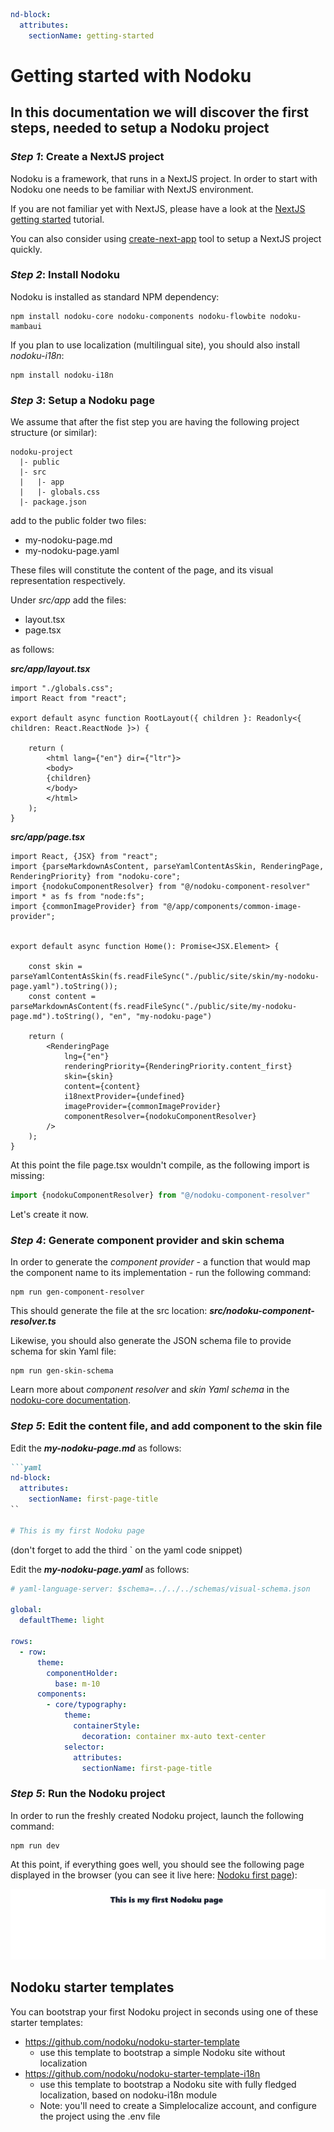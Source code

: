 
```yaml
nd-block:
  attributes:
    sectionName: getting-started
```

# Getting started with Nodoku

## In this documentation we will discover the first steps, needed to setup a Nodoku project

### **_Step 1_**: Create a NextJS project

Nodoku is a framework, that runs in a NextJS project. In order to start with Nodoku one needs to be familiar with NextJS environment.

If you are not familiar yet with NextJS, please have a look at the [NextJS getting started](https://nextjs.org/docs/app/getting-started/installation) tutorial.

You can also consider using [create-next-app](https://nextjs.org/learn-pages-router/basics/create-nextjs-app/setup) tool to setup a NextJS project quickly.

### **_Step 2_**: Install Nodoku

Nodoku is installed as standard NPM dependency:

```shell
npm install nodoku-core nodoku-components nodoku-flowbite nodoku-mambaui
```
If you plan to use localization (multilingual site), you should also install _nodoku-i18n_:

```shell
npm install nodoku-i18n
```


### **_Step 3_**: Setup a Nodoku page

We assume that after the fist step you are having the following project structure (or similar):

```text
nodoku-project
  |- public
  |- src
  |   |- app
  |   |- globals.css
  |- package.json
```

add to the public folder two files:
- my-nodoku-page.md
- my-nodoku-page.yaml

These files will constitute the content of the page, and its visual representation respectively.

Under _src/app_ add the files:
- layout.tsx
- page.tsx

as follows:

**_src/app/layout.tsx_**

```tsx
import "./globals.css";
import React from "react";

export default async function RootLayout({ children }: Readonly<{ children: React.ReactNode }>) {

    return (
        <html lang={"en"} dir={"ltr"}>
        <body>
        {children}
        </body>
        </html>
    );
}
```

**_src/app/page.tsx_**

```tsx
import React, {JSX} from "react";
import {parseMarkdownAsContent, parseYamlContentAsSkin, RenderingPage, RenderingPriority} from "nodoku-core";
import {nodokuComponentResolver} from "@/nodoku-component-resolver"
import * as fs from "node:fs";
import {commonImageProvider} from "@/app/components/common-image-provider";


export default async function Home(): Promise<JSX.Element> {

    const skin = parseYamlContentAsSkin(fs.readFileSync("./public/site/skin/my-nodoku-page.yaml").toString());
    const content = parseMarkdownAsContent(fs.readFileSync("./public/site/my-nodoku-page.md").toString(), "en", "my-nodoku-page")

    return (
        <RenderingPage
            lng={"en"}
            renderingPriority={RenderingPriority.content_first}
            skin={skin}
            content={content}
            i18nextProvider={undefined}
            imageProvider={commonImageProvider}
            componentResolver={nodokuComponentResolver}
        />
    );
}
```

At this point the file page.tsx wouldn't compile, as the following import is missing:

```typescript
import {nodokuComponentResolver} from "@/nodoku-component-resolver"
```

Let's create it now.


### **_Step 4_**: Generate component provider and skin schema

In order to generate the _component provider_ - a function that would map the component name to its implementation - run the following command:

```shell
npm run gen-component-resolver
```

This should generate the file at the src location: **_src/nodoku-component-resolver.ts_**

Likewise, you should also generate the JSON schema file to provide schema for skin Yaml file:

```shell
npm run gen-skin-schema
```

Learn more about _component resolver_ and _skin Yaml schema_ in the [nodoku-core documentation](https://github.com/nodoku/nodoku-core).



### **_Step 5_**: Edit the content file, and add component to the skin file

Edit the **_my-nodoku-page.md_** as follows:

```markdown
```yaml
nd-block:
  attributes:
    sectionName: first-page-title
``

# This is my first Nodoku page
```

(don't forget to add the third ` on the yaml code snippet)

Edit the **_my-nodoku-page.yaml_** as follows:

```yaml
# yaml-language-server: $schema=../../../schemas/visual-schema.json

global:
  defaultTheme: light

rows:
  - row:
      theme:
        componentHolder:
          base: m-10
      components:
        - core/typography:
            theme:
              containerStyle:
                decoration: container mx-auto text-center
            selector:
              attributes:
                sectionName: first-page-title
```


### **_Step 5_**: Run the Nodoku project

In order to run the freshly created Nodoku project, launch the following command:

```shell
npm run dev
```

At this point, if everything goes well, you should see the following page displayed in the browser (you can see it live here: [Nodoku first page](/first-page)):



![my-nodoku-page](../../images/my-nodoku-page-screenshot.png "step 1")

## Nodoku starter templates

You can bootstrap your first Nodoku project in seconds using one of these starter templates:

- https://github.com/nodoku/nodoku-starter-template
  - use this template to bootstrap a simple Nodoku site without localization
- https://github.com/nodoku/nodoku-starter-template-i18n
  - use this template to bootstrap a Nodoku site with fully fledged localization, based on nodoku-i18n module
  - Note: you'll need to create a Simplelocalize account, and configure the project using the .env file

